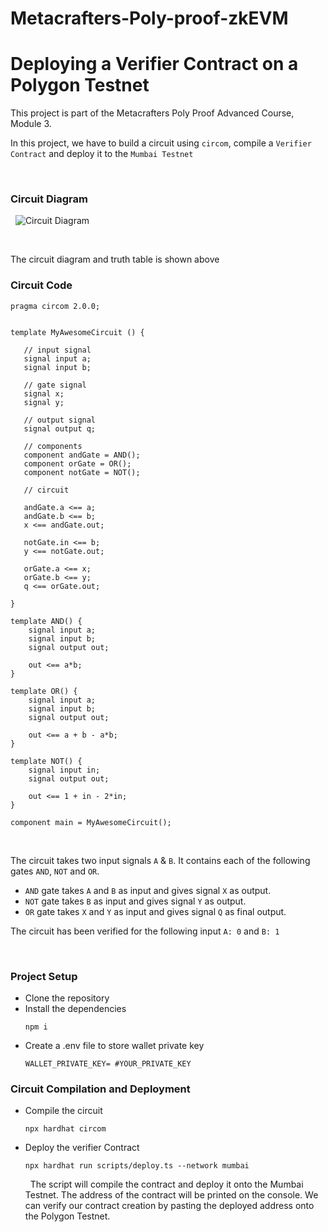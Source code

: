 # Metacrafters-Poly-proof-zkEVM

# Deploying a Verifier Contract on a Polygon Testnet


This project is part of the Metacrafters Poly Proof Advanced Course, Module 3. 
&nbsp;

In this project, we have to build a circuit using `circom`, compile a `Verifier Contract` and deploy it to the `Mumbai Testnet`

&nbsp;

### Circuit Diagram
&nbsp;
![Circuit Diagram](https://authoring.metacrafters.io/assets/cms/Assessment_b05f6ed658.png?updated_at=2023-02-24T00:00:37.278Z)

&nbsp;

The circuit diagram and truth table is shown above

### Circuit Code

```
pragma circom 2.0.0;


template MyAwesomeCircuit () {  

   // input signal  
   signal input a;  
   signal input b;

   // gate signal
   signal x;
   signal y;
   
   // output signal
   signal output q;

   // components
   component andGate = AND();
   component orGate = OR();
   component notGate = NOT();

   // circuit  

   andGate.a <== a;
   andGate.b <== b;
   x <== andGate.out;

   notGate.in <== b;
   y <== notGate.out;

   orGate.a <== x;
   orGate.b <== y;
   q <== orGate.out;

}

template AND() {
    signal input a;
    signal input b;
    signal output out;

    out <== a*b;
}

template OR() {
    signal input a;
    signal input b;
    signal output out;

    out <== a + b - a*b;
}

template NOT() {
    signal input in;
    signal output out;

    out <== 1 + in - 2*in;
}

component main = MyAwesomeCircuit();
```

&nbsp;

The circuit takes two input signals `A` & `B`. It contains each of the following gates `AND`, `NOT` and `OR`.

- `AND` gate takes `A` and `B` as input and gives signal `X` as output.
- `NOT` gate takes `B` as input and gives signal `Y` as output.
- `OR` gate takes `X` and `Y` as input and gives signal `Q` as final output.

The circuit has been verified for the following input `A: 0` and `B: 1`

&nbsp;

### Project Setup

- Clone the repository
- Install the dependencies
    ```
    npm i
    ```
- Create a .env file to store wallet private key
    ```
    WALLET_PRIVATE_KEY= #YOUR_PRIVATE_KEY
    ```

### Circuit Compilation and Deployment

- Compile the circuit
    ```
    npx hardhat circom
    ```
- Deploy the verifier Contract
    ```
    npx hardhat run scripts/deploy.ts --network mumbai
    ```
    &nbsp;
The script will compile the contract and deploy it onto the Mumbai Testnet. The address of the contract will be printed on the console. 
We can verify our contract creation by pasting the deployed address onto the Polygon Testnet.

